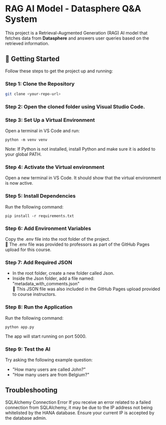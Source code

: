 # RAG AI Model - Datasphere Q&A System

This project is a Retrieval-Augmented Generation (RAG) AI model that fetches data from **Datasphere** and answers user queries based on the retrieved information.

## 🚀 Getting Started

Follow these steps to get the project up and running:

### Step 1: Clone the Repository

```bash
git clone <your-repo-url>
```

### Step 2: Open the cloned folder using Visual Studio Code.

### Step 3: Set Up a Virtual Environment
Open a terminal in VS Code and run:
```
python -m venv venv
```
Note: If Python is not installed, install Python and make sure it is added to your global PATH.

### Step 4: Activate the Virtual environment
Open a new terminal in VS Code. It should show that the virtual environment is now active.

### Step 5: Install Dependencies
Run the following command:
```
pip install -r requirements.txt
```
### Step 6: Add Environment Variables
Copy the .env file into the root folder of the project.<br>
📁 The .env file was provided to professors as part of the GitHub Pages upload for this course.

### Step 7: Add Required JSON
- In the root folder, create a new folder called Json.
- Inside the Json folder, add a file named: "metadata_with_comments.json" <br>
📁 This JSON file was also included in the GitHub Pages upload provided to course instructors.

### Step 8: Run the Application
Run the following command:
```
python app.py
```
The app will start running on port 5000.

### Step 9: Test the AI
Try asking the following example question:
- "How many users are called John?"
- "How many users are from Belgium?"

## Troubleshooting
SQLAlchemy Connection Error
If you receive an error related to a failed connection from SQLAlchemy, it may be due to the IP address not being whitelisted by the HANA database. Ensure your current IP is accepted by the database admin.



